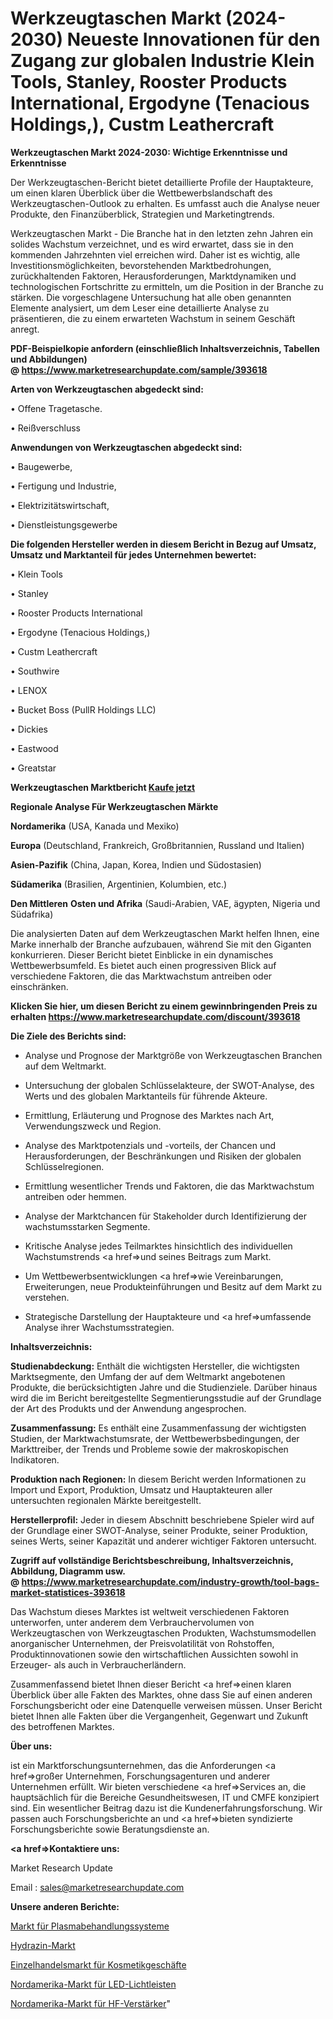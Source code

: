 # Werkzeugtaschen Markt (2024-2030) Neueste Innovationen für den Zugang zur globalen Industrie Klein Tools, Stanley, Rooster Products International, Ergodyne (Tenacious Holdings,), Custm Leathercraft

<strong>Werkzeugtaschen Markt 2024-2030: Wichtige Erkenntnisse und Erkenntnisse</strong>

Der Werkzeugtaschen-Bericht bietet detaillierte Profile der Hauptakteure, um einen klaren Überblick über die Wettbewerbslandschaft des Werkzeugtaschen-Outlook zu erhalten. Es umfasst auch die Analyse neuer Produkte, den Finanzüberblick, Strategien und Marketingtrends.

Werkzeugtaschen Markt - Die Branche hat in den letzten zehn Jahren ein solides Wachstum verzeichnet, und es wird erwartet, dass sie in den kommenden Jahrzehnten viel erreichen wird. Daher ist es wichtig, alle Investitionsmöglichkeiten, bevorstehenden Marktbedrohungen, zurückhaltenden Faktoren, Herausforderungen, Marktdynamiken und technologischen Fortschritte zu ermitteln, um die Position in der Branche zu stärken. Die vorgeschlagene Untersuchung hat alle oben genannten Elemente analysiert, um dem Leser eine detaillierte Analyse zu präsentieren, die zu einem erwarteten Wachstum in seinem Geschäft anregt.

<strong><b>PDF-Beispielkopie anfordern (einschließlich Inhaltsverzeichnis, Tabellen und Abbildungen) @ </b></strong><strong><a href=https://www.marketresearchupdate.com/sample/393618><strong>https://www.marketresearchupdate.com/sample/393618</u></a></strong></strong>

<strong>Arten von Werkzeugtaschen abgedeckt sind:</strong>

• Offene Tragetasche.

• Reißverschluss

<strong>Anwendungen von Werkzeugtaschen abgedeckt sind:</strong>

• Baugewerbe,

• Fertigung und Industrie,

• Elektrizitätswirtschaft,

• Dienstleistungsgewerbe

<strong>Die folgenden Hersteller werden in diesem Bericht in Bezug auf Umsatz, Umsatz und Marktanteil für jedes Unternehmen bewertet:</strong>

• Klein Tools

• Stanley

• Rooster Products International

• Ergodyne (Tenacious Holdings,)

• Custm Leathercraft

• Southwire

• LENOX

• Bucket Boss (PullR Holdings LLC)

• Dickies

• Eastwood

• Greatstar

<strong>Werkzeugtaschen Marktbericht <a href=https://www.marketresearchupdate.com/buynow/393618>Kaufe jetzt</a></strong>

<strong>Regionale Analyse Für Werkzeugtaschen Märkte</strong>

<strong>Nordamerika</strong> (USA, Kanada und Mexiko)

<strong>Europa</strong> (Deutschland, Frankreich, Großbritannien, Russland und Italien)

<strong>Asien-Pazifik</strong> (China, Japan, Korea, Indien und Südostasien)

<strong>Südamerika</strong> (Brasilien, Argentinien, Kolumbien, etc.)

<strong>Den Mittleren</strong> <strong>Osten und Afrika</strong> (Saudi-Arabien, VAE, ägypten, Nigeria und Südafrika)

Die analysierten Daten auf dem Werkzeugtaschen Markt helfen Ihnen, eine Marke innerhalb der Branche aufzubauen, während Sie mit den Giganten konkurrieren. Dieser Bericht bietet Einblicke in ein dynamisches Wettbewerbsumfeld. Es bietet auch einen progressiven Blick auf verschiedene Faktoren, die das Marktwachstum antreiben oder einschränken.

<strong>Klicken Sie hier, um diesen Bericht zu einem gewinnbringenden Preis zu erhalten
</strong><strong><a href=https://www.marketresearchupdate.com/discount/393618>https://www.marketresearchupdate.com/discount/393618</b></u></strong></a>

<strong>Die Ziele des Berichts sind:</strong>

- Analyse und Prognose der Marktgröße von Werkzeugtaschen Branchen auf dem Weltmarkt.

- Untersuchung der globalen Schlüsselakteure, der SWOT-Analyse, des Werts und des globalen Marktanteils für führende Akteure.

- Ermittlung, Erläuterung und Prognose des Marktes nach Art, Verwendungszweck und Region.

- Analyse des Marktpotenzials und -vorteils, der Chancen und Herausforderungen, der Beschränkungen und Risiken der globalen Schlüsselregionen.

- Ermittlung wesentlicher Trends und Faktoren, die das Marktwachstum antreiben oder hemmen.

- Analyse der Marktchancen für Stakeholder durch Identifizierung der wachstumsstarken Segmente.

- Kritische Analyse jedes Teilmarktes hinsichtlich des individuellen Wachstumstrends <a href=>und</a> seines Beitrags zum Markt.

- Um Wettbewerbsentwicklungen <a href=>wie</a> Vereinbarungen, Erweiterungen, neue Produkteinführungen und Besitz auf dem Markt zu verstehen.

- Strategische Darstellung der Hauptakteure und <a href=>umfas</a>sende Analyse ihrer Wachstumsstrategien.

<strong>Inhaltsverzeichnis:</strong>

<strong>Studienabdeckung:</strong> Enthält die wichtigsten Hersteller, die wichtigsten Marktsegmente, den Umfang der auf dem Weltmarkt angebotenen Produkte, die berücksichtigten Jahre und die Studienziele. Darüber hinaus wird die im Bericht bereitgestellte Segmentierungsstudie auf der Grundlage der Art des Produkts und der Anwendung angesprochen.

<strong>Zusammenfassung:</strong> Es enthält eine Zusammenfassung der wichtigsten Studien, der Marktwachstumsrate, der Wettbewerbsbedingungen, der Markttreiber, der Trends und Probleme sowie der makroskopischen Indikatoren.

<strong>Produktion nach Regionen:</strong> In diesem Bericht werden Informationen zu Import und Export, Produktion, Umsatz und Hauptakteuren aller untersuchten regionalen Märkte bereitgestellt.

<strong>Herstellerprofil:</strong> Jeder in diesem Abschnitt beschriebene Spieler wird auf der Grundlage einer SWOT-Analyse, seiner Produkte, seiner Produktion, seines Werts, seiner Kapazität und anderer wichtiger Faktoren untersucht.

<strong><b>Zugriff auf vollständige Berichtsbeschreibung, Inhaltsverzeichnis, Abbildung, Diagramm usw. @ </b></strong><strong><a href=https://www.marketresearchupdate.com/industry-growth/tool-bags-market-statistices-393618>https://www.marketresearchupdate.com/industry-growth/tool-bags-market-statistices-393618</a></strong>

Das Wachstum dieses Marktes ist weltweit verschiedenen Faktoren unterworfen, unter anderem dem Verbrauchervolumen von Werkzeugtaschen von Werkzeugtaschen Produkten, Wachstumsmodellen anorganischer Unternehmen, der Preisvolatilität von Rohstoffen, Produktinnovationen sowie den wirtschaftlichen Aussichten sowohl in Erzeuger- als auch in Verbraucherländern.

Zusammenfassend bietet Ihnen dieser Bericht <a href=>einen</a> klaren Überblick über alle Fakten des Marktes, ohne dass Sie auf einen anderen Forschungsbericht oder eine Datenquelle verweisen müssen. Unser Bericht bietet Ihnen alle Fakten über die Vergangenheit, Gegenwart und Zukunft des betroffenen Marktes.

<strong>Über uns:</strong>

 ist ein Marktforschungsunternehmen, das die Anforderungen <a href=>großer</a> Unternehmen, Forschungsagenturen und anderer Unternehmen erfüllt. Wir bieten verschiedene <a href=>Services</a> an, die hauptsächlich für die Bereiche Gesundheitswesen, IT und CMFE konzipiert sind. Ein wesentlicher Beitrag dazu ist die Kundenerfahrungsforschung. Wir passen auch Forschungsberichte an und <a href=>bieten</a> syndizierte Forschungsberichte sowie Beratungsdienste an.

<strong><a href=>Kontaktiere uns:</a></strong>

Market Research Update

Email : sales@marketresearchupdate.com

<strong>Unsere anderen Berichte:</strong>

<a href=https://www.linkedin.com/pulse/plasma-treatment-system-market-size-region-outlook>Markt für Plasmabehandlungssysteme</a>

<a href=https://www.linkedin.com/pulse/hydrazine-market-outlooks-2023-size-shares-growth-regions>Hydrazin-Markt</a>

<a href=https://www.linkedin.com/pulse/retail-cosmetic-stores-market-report>Einzelhandelsmarkt für Kosmetikgeschäfte</a>

<a href=https://www.linkedin.com/pulse/north-america-led-light-bar-market-trends-2023>Nordamerika-Markt für LED-Lichtleisten</a>

<a href=https://www.linkedin.com/pulse/north-america-rf-amplifiers-market-2023-continues>Nordamerika-Markt für HF-Verstärker</a>"

